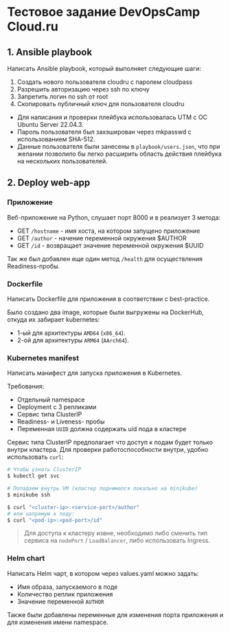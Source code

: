 # Тестовое задание DevOpsCamp Cloud.ru 

## 1. Ansible playbook
Написать Ansible playbook, который выполняет следующие шаги:

1. Создать нового пользователя cloudru с паролем cloudpass 
1. Разрешить авторизацию через ssh по ключу
1. Запретить логин по ssh от root 
1. Скопировать публичный ключ для пользователя cloudru

* Для написания и проверки плейбука использовалась UTM c ОС Ubuntu Server 22.04.3.
* Пароль пользователя был захэширован через mkpasswd с использованием SHA-512.
* Данные пользователя были занесены в `playbook/users.json`, что при желании позволило бы легко расширить область действия плейбука на нескольких пользователей.

## 2. Deploy web-app
### Приложение
Веб-приложение на Python, слушает порт 8000 и в реализует 3 метода:
- GET `/hostname` - имя хоста, на котором запущено приложение
- GET `/author` - начение переменной окружения $AUTHOR
- GET `/id` - возвращает значение переменной окружения $UUID

Так же был добавлен еще один метод `/health` для осуществления Readiness-пробы.

### Dockerfile
Написать Dockerfile для приложения в соответствии с best-practice.

Было создано два image, которые были выгружены на DockerHub, откуда их забирает kubernetes:

 * 1-ый для архитектуры `AMD64` (`x86_64`).
 * 2-ой для архитектуры `ARM64` (`AArch64`).

### Kubernetes manifest
Написать манифест для запуска приложения в Kubernetes. <br>

Требования:
* Отдельный namespace
* Deployment с 3 репликами
* Сервис типа ClusterIP
* Readiness- и Liveness- пробы 
* Переменная `UUID` должна содержать uid пода в кластере

Сервис типа ClusterIP предполагает что доступ к подам будет только внутри кластера. 
Для проверки работоспособности внутри, удобно использовать `curl`:
```bash
# Чтобы узнать ClusterIP
$ kubectl get svc

# Попадаем внутрь VM (кластер поднимался локально на minikube)
$ minikube ssh

$ curl "<cluster-ip>:<service-port>/author"
# или напрямую к поду:
$ сurl "<pod-ip>:<pod-port>/id"
```

> Для доступа к кластеру извне, необходимо либо сменить тип сервиса на `nodePort` / `LoadBalancer`, либо использовать Ingress.

### Helm chart
Написать Helm чарт, в котором через values.yaml можно задать:
- Имя образа, запускаемого в поде 
- Количество реплик приложения
- Значение переменной `AUTHOR`

Также были добавлены переменные для изменения порта приложения и для изменения имени namespace.
